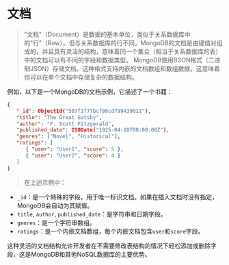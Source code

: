 # 文档

> "文档"（Document）是数据的基本单位，类似于关系数据库中的"行"（Row）。但与关系数据库的行不同，MongoDB的文档是由键值对组成的，并且具有灵活的结构，意味着同一个集合（相当于关系数据库的表）中的文档可以有不同的字段和数据类型。
> MongoDB使用BSON格式（二进制JSON）存储文档。这种格式支持内嵌的文档数组和数组数据，这意味着你可以在单个文档中存储复杂的数据结构。

例如，以下是一个MongoDB的文档示例，它描述了一个书籍：

```json
{
   "_id": ObjectId("507f1f77bcf86cd799439011"),
   "title": "The Great Gatsby",
   "author": "F. Scott Fitzgerald",
   "published_date": ISODate("1925-04-10T00:00:00Z"),
   "genres": ["Novel", "Historical"],
   "ratings": [
      { "user": "User1", "score": 5 },
      { "user": "User2", "score": 4 }
   ]
}
```

> 在上述示例中：

- `_id`：是一个特殊的字段，用于唯一标识文档。如果在插入文档时没有指定，MongoDB会自动为其赋值。
- `title`, `author`, `published_date`：是字符串和日期字段。
- `genres`：是一个字符串数组。
- `ratings`：是一个内嵌文档数组，每个内嵌文档包含`user`和`score`字段。

这种灵活的文档结构允许开发者在不需要修改表结构的情况下轻松添加或删除字段，这是MongoDB和其他NoSQL数据库的主要优势。
